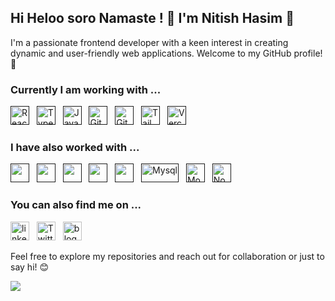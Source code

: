 ## Hi Heloo soro Namaste ! 👋 I'm Nitish Hasim :bust_in_silhouette:

I'm a passionate frontend developer with a keen interest in creating dynamic and user-friendly web applications. Welcome to my GitHub profile! 🚀

### Currently I am working with ...


<a href="" target="_blank" title="ReactJS" rel="noreferrer"><img src="https://www.vectorlogo.zone/logos/reactjs/reactjs-icon.svg" alt="ReactJS" width="30" height="30"/></a>&nbsp;&nbsp;
<a href="" target="_blank" title="TypeScript" rel="noreferrer"><img src="https://www.vectorlogo.zone/logos/typescriptlang/typescriptlang-icon.svg" alt="TypeScript" width="30" height="30"/></a>&nbsp;&nbsp;
<a href="" target="_blank" title="JavaScript" rel="noreferrer"><img src="https://www.freepnglogos.com/uploads/javascript-png/javascript-vector-logo-yellow-png-transparent-javascript-vector-12.png" alt="JavaScript" width="30" height="30"/></a>&nbsp;&nbsp;
<a href="" target="_blank" title="Git" rel="noreferrer"><img src="https://www.vectorlogo.zone/logos/git-scm/git-scm-icon.svg" alt="Git" width="30" height="30"/></a>&nbsp;&nbsp;
<a href="" target="_blank" title="GitHub" rel="noreferrer"><img src="https://www.vectorlogo.zone/logos/github/github-tile.svg" alt="GitHub" width="30" height="30"/></a>&nbsp;&nbsp;
<a href="" target="_blank" title="TailwindCSS" rel="noreferrer"><img src="https://www.vectorlogo.zone/logos/tailwindcss/tailwindcss-icon.svg" alt="TailwindCSS" width="30" height="30"/></a>&nbsp;&nbsp;
<a href="" target="_blank" title="Vercel" rel="noreferrer"><img src="https://www.vectorlogo.zone/logos/vercel/vercel-icon.svg" alt="Vercel" width="30" height="30"/></a>&nbsp;&nbsp;


### I have also worked with ...

<a href="" title="Python" target="_blank" rel="noreferrer"><img src="https://www.vectorlogo.zone/logos/java/java-icon.svg" alt="" width="30" height="30"/></a>&nbsp;&nbsp;
<a href="" title="C" target="_blank" rel="noreferrer"><img src="https://upload.wikimedia.org/wikipedia/commons/1/19/C_Logo.png" alt="" width="30" height="30"/></a>&nbsp;&nbsp;
<a href="" title="HTML" target="_blank" rel="noreferrer"><img src="https://www.vectorlogo.zone/logos/w3_html5/w3_html5-icon.svg" alt="" width="30" height="30"/></a>&nbsp;&nbsp;
<a href="" title="CSS" target="_blank" rel="noreferrer"><img src="https://www.vectorlogo.zone/logos/w3_css/w3_css-icon.svg" alt="" width="30" height="30"/></a>&nbsp;&nbsp;
<a href="" title="Postman" target="_blank" rel="noreferrer"><img src="https://www.vectorlogo.zone/logos/getpostman/getpostman-icon.svg" alt="" width="30" height="30"/></a>&nbsp;&nbsp;
<a href="" target="_blank" title="Mysql" rel="noreferrer"><img src="https://www.vectorlogo.zone/logos/mysql/mysql-official.svg" alt="Mysql" width="60" height="30"/></a>&nbsp;&nbsp;
<a href="" target="_blank" title="MongoDB" rel="noreferrer"><img src="https://www.vectorlogo.zone/logos/mongodb/mongodb-icon.svg" alt="Mongo" width="30" height="30"/></a>&nbsp;&nbsp;
<a href="" target="_blank" title="Node.js" rel="noreferrer"><img src="https://www.vectorlogo.zone/logos/nodejs/nodejs-icon.svg" alt="Node.js" width="30" height="30"/></a>&nbsp;&nbsp;

### You can also find me on ...

<a href="https://www.linkedin.com/in/irakeshdeka/" title="irakeshdeka" target="_blank" rel="noreferrer"><img src="https://www.vectorlogo.zone/logos/linkedin/linkedin-tile.svg" alt="linkedin" width="30" height="30"/></a>&nbsp;&nbsp;
<a href="https://twitter.com/irakeshdeka/" target="_blank" title="irakeshdeka" rel="noreferrer"><img src="https://www.vectorlogo.zone/logos/twitter/twitter-tile.svg" alt="Twitter" width="30" height="30"/></a>&nbsp;&nbsp;
<a href="https://rakeshdeka.hashnode.dev/" target="_blank" title="Blogs" rel="noreferrer"><img src="https://www.vectorlogo.zone/logos/hashnode/hashnode-icon.svg" alt="blog" width="30" height="30"/></a>&nbsp;&nbsp;



Feel free to explore my repositories and reach out for collaboration or just to say hi! 😊&nbsp;&nbsp;

[![](https://visitcount.itsvg.in/api?id=Nitish0008&label=Profile%20Views&icon=2&pretty=false)](https://visitcount.itsvg.in)
